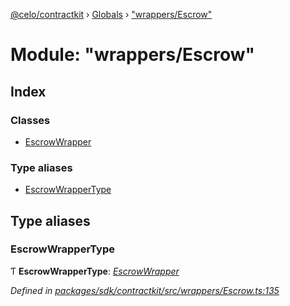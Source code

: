 [@celo/contractkit](../README.md) › [Globals](../globals.md) › ["wrappers/Escrow"](_wrappers_escrow_.md)

# Module: "wrappers/Escrow"

## Index

### Classes

* [EscrowWrapper](../classes/_wrappers_escrow_.escrowwrapper.md)

### Type aliases

* [EscrowWrapperType](_wrappers_escrow_.md#escrowwrappertype)

## Type aliases

###  EscrowWrapperType

Ƭ **EscrowWrapperType**: *[EscrowWrapper](../classes/_wrappers_escrow_.escrowwrapper.md)*

*Defined in [packages/sdk/contractkit/src/wrappers/Escrow.ts:135](https://github.com/celo-org/celo-monorepo/blob/master/packages/sdk/contractkit/src/wrappers/Escrow.ts#L135)*
